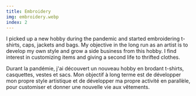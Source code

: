 ```yaml
---
title: Embroidery
img: embroidery.webp
index: 2
---
```


I picked up a new hobby during the pandemic and started embroidering t-shirts, caps, jackets and bags. My objective in the long run as an artist is to develop my own style and grow a side business from this hobby. I find interest in customizing items and giving a second life to thrifted clothes.

Durant la pandémie, j'ai découvert un nouveau hobby en brodant t-shirts, casquettes, vestes et sacs. Mon objectif à long terme est de développer mon propre style artistique et de développer ma propre activité en parallèle, pour customiser et donner une nouvelle vie aux vêtements.